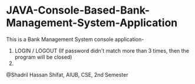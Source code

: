 # JAVA-Console-Based-Bank-Management-System-Application
This is a Bank Management System console application-
1. LOGIN / LOGOUT (If password didn't match more than 3 times, then the program will be closed)
2. 
@Shadril Hassan Shifat,
AIUB,
CSE, 2nd Semester
